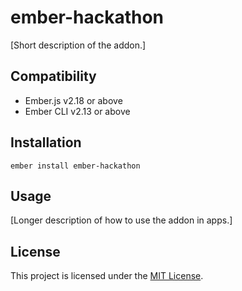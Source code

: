 ember-hackathon
==============================================================================

[Short description of the addon.]


Compatibility
------------------------------------------------------------------------------

* Ember.js v2.18 or above
* Ember CLI v2.13 or above


Installation
------------------------------------------------------------------------------

```
ember install ember-hackathon
```


Usage
------------------------------------------------------------------------------

[Longer description of how to use the addon in apps.]


License
------------------------------------------------------------------------------

This project is licensed under the [MIT License](LICENSE.md).
